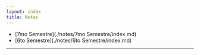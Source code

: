```yaml
---
layout: index
title: Notas
---
```


* [7mo Semestre](./notes/7mo Semestre/index.md)
* [6to Semestre](./notes/6to Semestre/index.md)

----------------------------------------------------------

